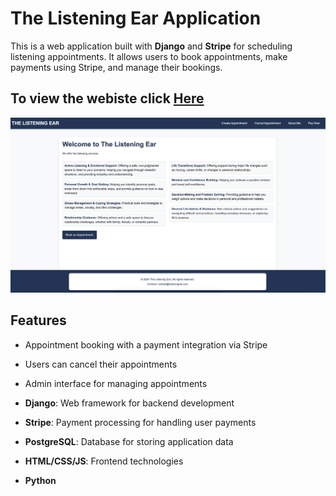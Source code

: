 # The Listening Ear Application

This is a web application built with **Django** and **Stripe** for scheduling listening appointments. It allows users to book appointments, make payments using Stripe, and manage their bookings.
## To view the webiste click [Here](https://the-listening-ear-9b83df5f497d.herokuapp.com/)

![Home Page](/bookings/static/images/home.png)

## Features

- Appointment booking with a payment integration via Stripe
- Users can cancel their appointments
- Admin interface for managing appointments


- **Django**: Web framework for backend development
- **Stripe**: Payment processing for handling user payments
- **PostgreSQL**: Database for storing application data
- **HTML/CSS/JS**: Frontend technologies
- **Python**

